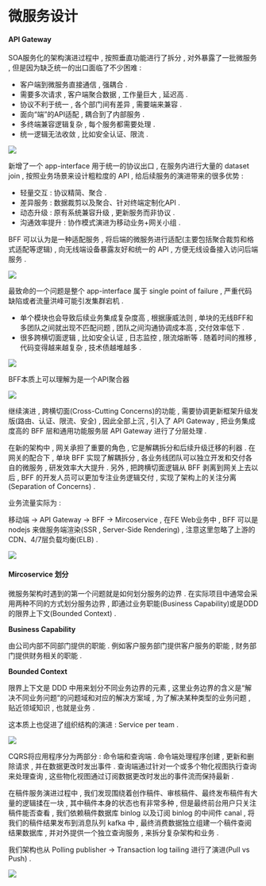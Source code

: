 # 微服务设计

#### API Gateway

SOA服务化的架构演进过程中 , 按照垂直功能进行了拆分 , 对外暴露了一批微服务 , 但是因为缺乏统一的出口面临了不少困难 :

* 客户端到微服务直接通信 , 强耦合 .
* 需要多次请求 , 客户端聚合数据 , 工作量巨大 , 延迟高 .
* 协议不利于统一 , 各个部门间有差异 , 需要端来兼容 .
* 面向“端”的API适配 , 耦合到了内部服务 .
* 多终端兼容逻辑复杂 , 每个服务都需要处理 .
* 统一逻辑无法收敛 , 比如安全认证、限流 .

![](/assets/wangguan1.png)

新增了一个 app-interface 用于统一的协议出口 , 在服务内进行大量的 dataset join , 按照业务场景来设计粗粒度的 API , 给后续服务的演进带来的很多优势 :

* 轻量交互 : 协议精简、聚合 . 
* 差异服务 : 数据裁剪以及聚合、针对终端定制化API . 
* 动态升级 : 原有系统兼容升级 , 更新服务而非协议 . 
* 沟通效率提升 : 协作模式演进为移动业务+网关小组 . 

BFF 可以认为是一种适配服务 , 将后端的微服务进行适配\(主要包括聚合裁剪和格式适配等逻辑\) , 向无线端设备暴露友好和统一的 API , 方便无线设备接入访问后端服务 .

![](/assets/wangguan2.png)

最致命的一个问题是整个 app-interface 属于 single point of failure , 严重代码缺陷或者流量洪峰可能引发集群宕机 .

* 单个模块也会导致后续业务集成复杂度高 , 根据康威法则 , 单块的无线BFF和多团队之间就出现不匹配问题 , 团队之间沟通协调成本高 , 交付效率低下 . 
* 很多跨横切面逻辑 , 比如安全认证 , 日志监控 , 限流熔断等 . 随着时间的推移 , 代码变得越来越复杂 , 技术债越堆越多 . 

![](/assets/wangguan3.png)

BFF本质上可以理解为是一个API聚合器

![](/assets/apijuheqi.png)

继续演进 , 跨横切面\(Cross-Cutting Concerns\)的功能 , 需要协调更新框架升级发版\(路由、认证、限流、安全\) , 因此全部上沉 , 引入了 API Gateway , 把业务集成度高的 BFF 层和通用功能服务层 API Gateway 进行了分层处理 .

在新的架构中 , 网关承担了重要的角色 , 它是解耦拆分和后续升级迁移的利器 . 在网关的配合下 , 单块 BFF 实现了解耦拆分 , 各业务线团队可以独立开发和交付各自的微服务 , 研发效率大大提升 . 另外 , 把跨横切面逻辑从 BFF 剥离到网关上去以后 , BFF 的开发人员可以更加专注业务逻辑交付 , 实现了架构上的关注分离\(Separation of Concerns\) .

业务流量实际为 :

移动端 -&gt; API Gateway -&gt; BFF -&gt; Mircoservice , 在FE Web业务中 , BFF 可以是 nodejs 来做服务端渲染\(SSR , Server-Side Rendering\) , 注意这里忽略了上游的 CDN、4/7层负载均衡\(ELB\) .

![](/assets/wangguan4.png)

#### Mircoservice 划分

微服务架构时遇到的第一个问题就是如何划分服务的边界 . 在实际项目中通常会采用两种不同的方式划分服务边界 , 即通过业务职能\(Business Capability\)或是DDD的限界上下文\(Bounded Context\) .

**Business Capability**

由公司内部不同部门提供的职能 . 例如客户服务部门提供客户服务的职能 , 财务部门提供财务相关的职能 .

**Bounded Context**

限界上下文是 DDD 中用来划分不同业务边界的元素 , 这里业务边界的含义是“解决不同业务问题”的问题域和对应的解决方案域 , 为了解决某种类型的业务问题 , 贴近领域知识 , 也就是业务 .

这本质上也促进了组织结构的演进 : Service per team .

![](/assets/weifuwuhuawen.png)

CQRS将应用程序分为两部分 : 命令端和查询端 . 命令端处理程序创建 , 更新和删除请求 , 并在数据更改时发出事件 . 查询端通过针对一个或多个物化视图执行查询来处理查询 , 这些物化视图通过订阅数据更改时发出的事件流而保持最新 .

在稿件服务演进过程中 , 我们发现围绕着创作稿件、审核稿件、最终发布稿件有大量的逻辑揉在一块 , 其中稿件本身的状态也有非常多种 , 但是最终前台用户只关注稿件能否查看 , 我们依赖稿件数据库 binlog 以及订阅 binlog 的中间件 canal , 将我们的稿件结果发布到消息队列 kafka 中 , 最终消费数据独立组建一个稿件查阅结果数据库 , 并对外提供一个独立查询服务 , 来拆分复杂架构和业务 . 

我们架构也从 Polling publisher -&gt; Transaction log tailing 进行了演进\(Pull vs Push\) . 

![](/assets/weihuwuhuawen2.png)

